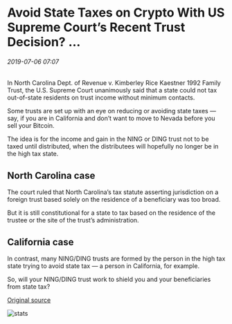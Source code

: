 # Avoid State Taxes on Crypto With US Supreme Court’s Recent Trust Decision? ...

###### 2019-07-06 07:07

In North Carolina Dept. of Revenue v. Kimberley Rice Kaestner 1992 Family Trust, the U.S. Supreme Court unanimously said that a state could not tax out-of-state residents on trust income without minimum contacts.

Some trusts are set up with an eye on reducing or avoiding state taxes — say, if you are in California and don’t want to move to Nevada before you sell your Bitcoin.

The idea is for the income and gain in the NING or DING trust not to be taxed until distributed, when the distributees will hopefully no longer be in the high tax state.

## North Carolina case

The court ruled that North Carolina’s tax statute asserting jurisdiction on a foreign trust based solely on the residence of a beneficiary was too broad.

But it is still constitutional for a state to tax based on the residence of the trustee or the site of the trust’s administration.

## California case

In contrast, many NING/DING trusts are formed by the person in the high tax state trying to avoid state tax — a person in California, for example.

So, will your NING/DING trust work to shield you and your beneficiaries from state tax?

[Original source](https://cointelegraph.com/news/avoid-state-taxes-on-crypto-with-us-supreme-courts-recent-trust-decision)

![stats](https://c.statcounter.com/11760860/0/a89fa40b/1/ "stats")